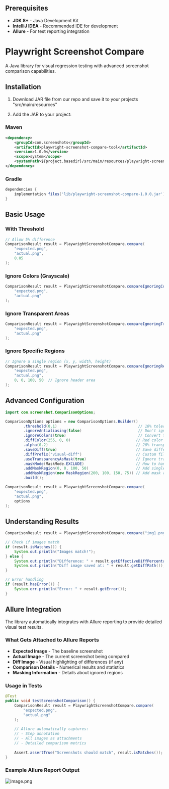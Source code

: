 ## Prerequisites

- **JDK 8+** - Java Development Kit
- **IntelliJ IDEA** - Recommended IDE for development
- **Allure** - For test reporting integration

# Playwright Screenshot Compare

A Java library for visual regression testing with advanced screenshot comparison capabilities.

## Installation
 
1. Download JAR file from our repo and save it to your projects "src/main/resources"

2. Add the JAR to your project:

### Maven
```xml
<dependency>
    <groupId>com.screenshots</groupId>
    <artifactId>playwright-screenshot-compare-tool</artifactId>
    <version>1.0.0</version>
    <scope>system</scope>
    <systemPath>${project.basedir}/src/main/resources/playwright-screenshot-compare-1.0.0.jar</systemPath>
</dependency>
```

### Gradle
```gradle
dependencies {
    implementation files('lib/playwright-screenshot-compare-1.0.0.jar')
}
```

## Basic Usage

### With Threshold
```java
// Allow 5% difference
ComparisonResult result = PlaywrightScreenshotCompare.compare(
    "expected.png", 
    "actual.png", 
    0.05
);
```

### Ignore Colors (Grayscale)
```java
ComparisonResult result = PlaywrightScreenshotCompare.compareIgnoringColors(
    "expected.png", 
    "actual.png"
);
```

### Ignore Transparent Areas
```java
ComparisonResult result = PlaywrightScreenshotCompare.compareIgnoringTransparency(
    "expected.png", 
    "actual.png"
);
```

### Ignore Specific Regions
```java
// Ignore a single region (x, y, width, height)
ComparisonResult result = PlaywrightScreenshotCompare.compareIgnoringRegion(
    "expected.png", 
    "actual.png", 
    0, 0, 100, 50  // Ignore header area
);
```

## Advanced Configuration

```java
import com.screenshot.ComparisonOptions;

ComparisonOptions options = new ComparisonOptions.Builder()
        .threshold(0.1)                                    // 10% tolerance (0.0-1.0)
        .ignoreAntialiasing(false)                         // Don't ignore anti-aliasing
        .ignoreColors(true)                                // Convert to grayscale
        .diffColor(255, 0, 0)                             // Red color for differences (RGB)
        .alpha(0.2)                                       // 20% transparency for diff overlay
        .saveDiff(true)                                   // Save difference image
        .diffPrefix("visual-diff")                        // Custom filename prefix
        .useTransparencyAsMask(true)                      // Ignore transparent areas
        .maskMode(MaskMode.EXCLUDE)                       // How to handle masked regions
        .addMaskRegion(0, 0, 100, 50)                     // Add single mask region
        .addMaskRegion(new MaskRegion(200, 100, 150, 75)) // Add mask region object
        .build();

ComparisonResult result = PlaywrightScreenshotCompare.compare(
    "expected.png", 
    "actual.png", 
    options
);
```

## Understanding Results

```java
ComparisonResult result = PlaywrightScreenshotCompare.compare("img1.png", "img2.png");

// Check if images match
if (result.isMatches()) {
    System.out.println("Images match!");
} else {
    System.out.println("Difference: " + result.getEffectiveDiffPercentage() + "%");
    System.out.println("Diff image saved at: " + result.getDiffPath());
}

// Error handling
if (result.hasError()) {
    System.err.println("Error: " + result.getError());
}
```

## Allure Integration

The library automatically integrates with Allure reporting to provide detailed visual test results.

### What Gets Attached to Allure Reports

- **Expected Image** - The baseline screenshot
- **Actual Image** - The current screenshot being compared
- **Diff Image** - Visual highlighting of differences (if any)
- **Comparison Details** - Numerical results and statistics
- **Masking Information** - Details about ignored regions

### Usage in Tests

```java
@Test
public void testScreenshotComparison() {
    ComparisonResult result = PlaywrightScreenshotCompare.compare(
        "expected.png", 
        "actual.png"
    );
    
    // Allure automatically captures:
    // - Step annotation
    // - All images as attachments
    // - Detailed comparison metrics
    
    Assert.assertTrue("Screenshots should match", result.isMatches());
}
```

### Example Allure Report Output
![image.png](images/image.png)
